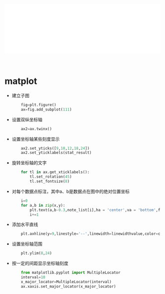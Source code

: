<div id="navifation" class='headbar'>
    <iframe id='head' align="center" width="100%" height="160" src="python_show.html"  frameborder="no" border="0" marginwidth="0" marginheight="px" scrolling="no" ></iframe>
</div>
<style>
    .headbar{text-align:center}
    .iframe{margin:0 auto;}
</style>
<script>
    var oDiv = document.getElementById('head');
    oDiv.style.position = 'fixed'; oDiv.style.top = '0px'; oDiv.style.left = '0px';
</script>
<br><br>
<!-- ___________________________________________ -->
<!-- ___________________________________________ -->

# matplot

* 建立子图
    ``` python
        fig=plt.figure()
        ax=fig.add_subplot(111)
    ```

* 设置双纵坐标轴
    ``` python
        ax2=ax.twinx()
    ```

* 设置坐标轴某些刻度显示
    ``` python
        ax2.set_yticks([9,10,12,18,24])
        ax2.set_yticklabels(stat_result)
    ```

* 旋转坐标轴的文字
    ``` python
        for tl in ax.get_xticklabels():
            tl.set_rotation(45)
            tl.set_fontsize(8)
    ```

* 对每个数据点标注，其中a、b是数据点在图中的绝对位置坐标
    ``` python
        i=0
        for a,b in zip(x,y):
            plt.text(a,b-0.3,note_list[i],ha = 'center',va = 'bottom',fontsize=7)
            i+=1
    ```

* 添加水平直线
    ``` python
	    plt.axhline(y=9,linestyle='--',linewidth=linewidthvalue,color=colorvalue)
    ```

* 设置坐标轴范围
    ``` python
	    plt.ylim(8,24)
    ```

* 按一定的间距显示坐标轴刻度
    ``` python
        from matplotlib.pyplot import MultipleLocator
        interval=10
        x_major_locator=MultipleLocator(interval)
        ax.xaxis.set_major_locator(x_major_locator)
    ```